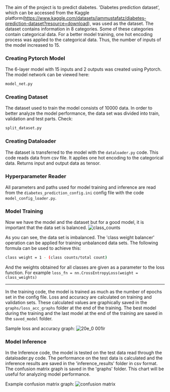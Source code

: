 The aim of the project is to predict diabetes. 'Diabetes prediction dataset', which can be accessed from the Kaggle platform(https://www.kaggle.com/datasets/iammustafatz/diabetes-prediction-dataset?resource=download), was used as the dataset. The dataset contains information in 8 categories. Some of these categories contain categorical data. For a better model training, one hot encoding process was applied to the categorical data. Thus, the number of inputs of the model increased to 15.

### Creating Pytorch Model
The 6-layer model with 15 inputs and 2 outputs was created using Pytorch. The model network can be viewed here:
```bash
model_net.py
```
### Creating Dataset
The dataset used to train the model consists of 10000 data. In order to better analyze the model performance, the data set was divided into train, validation and test parts. Check:
```bash
split_dataset.py
```

### Creating Dataloader
The dataset is transferred to the model with the ```dataloader.py``` code. This code reads data from csv file. It applies one hot encoding to the categorical data. Returns input and output data as tensor.

### Hyperparameter Reader
All parameters and paths used for model training and inference are read from the ```diabetes_prediction_config.ini``` config file with the code ```model_config_loader.py```.

### Model Training
Now we have the model and the dataset but for a good model, it is important that the data set is balanced.
![class_counts](https://github.com/TunahanApaydin/Pytorch-Examples/assets/79514917/1dbf0a54-dae9-4f6f-81dc-402622cb6784)

As you can see, the data set is imbalanced. The 'class weight balancer' operation can be applied for training unbalanced data sets. The following formula can be used to achieve this:
```bash
class weight = 1 - (class counts/total count)
```
And the weights obtained for all classes are given as a parameter to the loss function. For example ```loss_fn = nn.CrossEntropyLoss(weight = class_weights)```

---
In the training code, the model is trained as much as the number of epochs set in the config file. Loss and accuracy are calculated on training and validation sets. These calculated values are graphically saved in the ```graphs/loss_acc_graphs``` folder at the end of the training. The best model during the training and the last model at the end of the training are saved in the ```saved_model``` folder.

Sample loss and accuracy graph:
![20e_0 001lr](https://github.com/TunahanApaydin/Pytorch-Examples/assets/79514917/fa9d4fcb-209c-4626-80a1-fea37da84807)


### Model Inference
In the Inference code, the model is tested on the test data read through the dataloader.py code. The performance on the test data is calculated and the inference results are saved in the 'inference_results' folder in csv format. The confusion matrix graph is saved in the 'graphs' folder. This chart will be useful for analyzing model performance.

Example confusion matrix graph:
![confusion matrix](https://github.com/TunahanApaydin/Pytorch-Examples/assets/79514917/f82e5008-4dc9-449d-8066-e3f07007cf4d)

